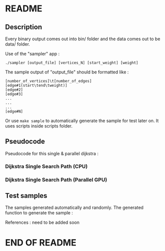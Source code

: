 # README #

## Description ##

Every binary output comes out into bin/ folder and the data comes out to be data/ folder.

Use of the "sampler" app :

	./sampler [output_file] [vertices_N] [start_weight] [weight]

The sample output of "output_file" should be formatted like :

	[number_of_vertices]\t[number_of_edges]
	[edge#1(start\tend\tweight)]
	[edge#2]
	[edge#3]
	...
	...
	...
	[edge#N]

Or use `make sample` to automatically generate the sample for test later on. It uses
scripts inside scripts folder.

## Pseudocode ##

Pseudocode for this single & parallel dijkstra :


### Dijkstra Single Search Path (CPU) ###



### Dijkstra Single Search Path (Parallel GPU) ###


## Test samples ##

The samples generated automatically and randomly. The generated function to generate
the sample :

	


References : need to be added soon


# END OF README #
